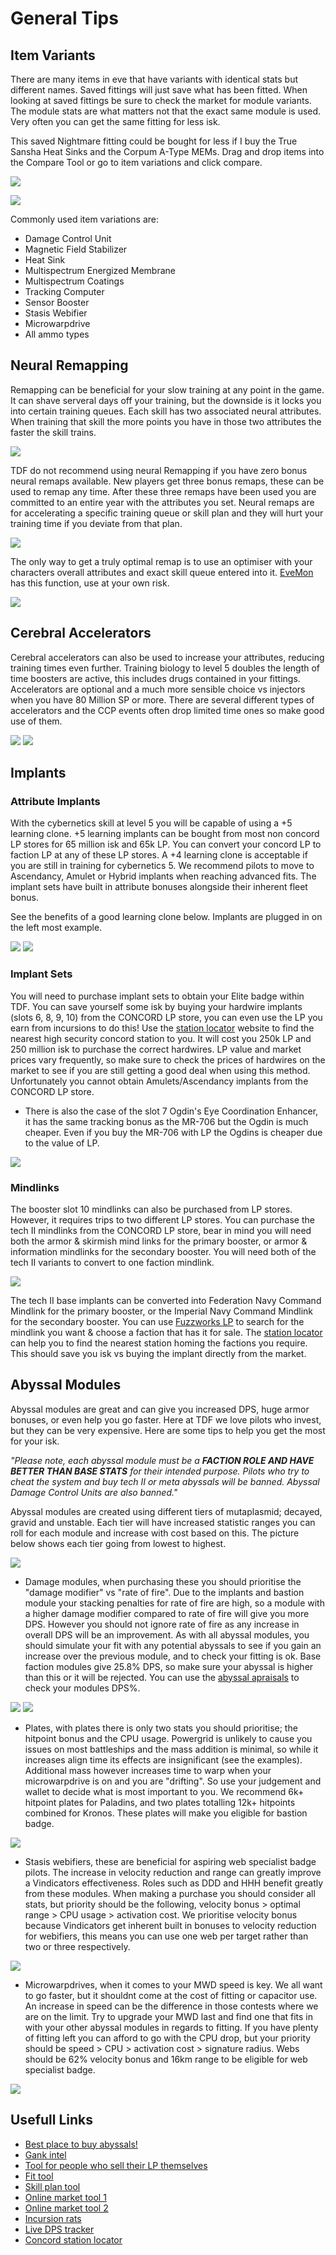 # General Tips

## Item Variants

There are many items in eve that have variants with identical stats but different names. Saved fittings will just save what has been fitted. When looking at saved fittings be sure to check the market for module variants. The module stats are what matters not that the exact same module is used. Very often you can get the same fitting for less isk.

This saved Nightmare fitting could be bought for less if I buy the True Sansha Heat Sinks and the Corpum A-Type MEMs. Drag and drop items into the Compare Tool or go to item variations and click compare.

![](example.png)

![](compare.png)

Commonly used item variations are:

- Damage Control Unit
- Magnetic Field Stabilizer
- Heat Sink
- Multispectrum Energized Membrane
- Multispectrum Coatings
- Tracking Computer
- Sensor Booster
- Stasis Webifier
- Microwarpdrive
- All ammo types

## Neural Remapping

Remapping can be beneficial for your slow training at any point in the game. It can shave serveral days off your training, but the downside is it locks you into certain training queues. Each skill has two associated neural attributes. When training that skill the more points you have in those two attributes the faster the skill trains.

![](skillattrib.png)

TDF do not recommend using neural Remapping if you have zero bonus neural remaps available. New players get three bonus remaps, these can be used to remap any time. After these three remaps have been used you are committed to an entire year with the attributes you set. Neural remaps are for accelerating a specific training queue or skill plan and they will hurt your training time if you deviate from that plan.

![](remaps.png)

The only way to get a truly optimal remap is to use an optimiser with your characters overall attributes and exact skill queue entered into it. [EveMon](https://github.com/peterhaneve/evemon/releases/) has this function, use at your own risk.

![](remapatt.png)

## Cerebral Accelerators

Cerebral accelerators can also be used to increase your attributes, reducing training times even further. Training biology to level 5 doubles the length of time boosters are active, this includes drugs contained in your fittings. Accelerators are optional and a much more sensible choice vs injectors when you have 80 Million SP or more. There are several different types of accelerators and the CCP events often drop limited time ones so make good use of them.

![](cereacc.png) ![](cereaccexp.png)

## Implants

### Attribute Implants

With the cybernetics skill at level 5 you will be capable of using a +5 learning clone. +5 learning implants can be bought from most non concord LP stores for 65 million isk and 65k LP. You can convert your concord LP to faction LP at any of these LP stores. A +4 learning clone is acceptable if you are still in training for cybernetics 5. We recommend pilots to move to Ascendancy, Amulet or Hybrid implants when reaching advanced fits. The implant sets have built in attribute bonuses alongside their inherent fleet bonus.

See the benefits of a good learning clone below. Implants are plugged in on the left most example.

![](skillsstandardset.png) ![](skillsnoset.png)

### Implant Sets

You will need to purchase implant sets to obtain your Elite badge within TDF. You can save yourself some isk by buying your hardwire implants (slots 6, 8, 9, 10) from the CONCORD LP store, you can even use the LP you earn from incursions to do this! Use the [station locator](https://nearest.ouroborus.org/) website to find the nearest high security concord station to you. It will cost you 250k LP and 250 million isk to purchase the correct hardwires. LP value and market prices vary frequently, so make sure to check the prices of hardwires on the market to see if you are still getting a good deal when using this method. Unfortunately you cannot obtain Amulets/Ascendancy implants from the CONCORD LP store.

- There is also the case of the slot 7 Ogdin's Eye Coordination Enhancer, it has the same tracking bonus as the MR-706 but the Ogdin is much cheaper. Even if you buy the MR-706 with LP the Ogdins is cheaper due to the value of LP.

![](ogdin.png)

### Mindlinks

The booster slot 10 mindlinks can also be purchased from LP stores. However, it requires trips to two different LP stores. You can purchase the tech II mindlinks from the CONCORD LP store, bear in mind you will need both the armor & skirmish mind links for the primary booster, or armor & information mindlinks for the secondary booster. You will need both of the tech II variants to convert to one faction mindlink.

![](mindlink.png)

The tech II base implants can be converted into Federation Navy Command Mindlink for the primary booster, or the Imperial Navy Command Mindlink for the secondary booster. You can use [Fuzzworks LP](https://www.fuzzwork.co.uk/lpstore/) to search for the mindlink you want & choose a faction that has it for sale. The [station locator](https://nearest.ouroborus.org/) can help you to find the nearest station homing the factions you require. This should save you isk vs buying the implant directly from the market.

## Abyssal Modules

Abyssal modules are great and can give you increased DPS, huge armor bonuses, or even help you go faster. Here at TDF we love pilots who invest, but they can be very expensive. Here are some tips to help you get the most for your isk.

_"Please note, each abyssal module must be a **FACTION ROLE AND HAVE BETTER THAN BASE STATS** for their intended purpose. Pilots who try to cheat the system and buy tech II or meta abyssals will be banned. Abyssal Damage Control Units are also banned."_

Abyssal modules are created using different tiers of mutaplasmid; decayed, gravid and unstable. Each tier will have increased statistic ranges you can roll for each module and increase with cost based on this. The picture below shows each tier going from lowest to highest.

![](mutaplasmidstiers.png)

- Damage modules, when purchasing these you should prioritise the "damage modifier" vs "rate of fire". Due to the implants and bastion module your stacking penalties for rate of fire are high, so a module with a higher damage modifier compared to rate of fire will give you more DPS. However you should not ignore rate of fire as any increase in overall DPS will be an improvement. As with all abyssal modules, you should simulate your fit with any potential abyssals to see if you gain an increase over the previous module, and to check your fitting is ok. Base faction modules give 25.8% DPS, so make sure your abyssal is higher than this or it will be rejected. You can use the [abyssal apraisals](https://mutaplasmid.space/appraisal/) to check your modules DPS%.

![](abyssaldmgmod.png) ![](abyssaldmgmodbad.png)

- Plates, with plates there is only two stats you should prioritise; the hitpoint bonus and the CPU usage. Powergrid is unlikely to cause you issues on most battleships and the mass addition is minimal, so while it increases align time its effects are insignificant (see the examples). Additional mass however increases time to warp when your microwarpdrive is on and you are "drifting". So use your judgement and wallet to decide what is most important to you. We recommend 6k+ hitpoint plates for Paladins, and two plates totalling 12k+ hitpoints combined for Kronos. These plates will make you eligible for bastion badge.

![](abyssalplatecom.png)

- Stasis webifiers, these are beneficial for aspiring web specialist badge pilots. The increase in velocity reduction and range can greatly improve a Vindicators effectiveness. Roles such as DDD and HHH benefit greatly from these modules. When making a purchase you should consider all stats, but priority should be the following, velocity bonus > optimal range > CPU usage > activation cost. We prioritise velocity bonus because Vindicators get inherent built in bonuses to velocity reduction for webifiers, this means you can use one web per target rather than two or three respectively.

![](abyssalweb.png)

- Microwarpdrives, when it comes to your MWD speed is key. We all want to go faster, but it shouldnt come at the cost of fitting or capacitor use. An increase in speed can be the difference in those contests where we are on the limit. Try to upgrade your MWD last and find one that fits in with your other abyssal modules in regards to fitting. If you have plenty of fitting left you can afford to go with the CPU drop, but your priority should be speed > CPU > activation cost > signature radius. Webs should be 62% velocity bonus and 16km range to be eligible for web specialist badge.

![](abyssalMWD.png)

## Usefull Links

- [Best place to buy abyssals!](https://mutaplasmid.space/appraisal/)
- [Gank intel](https://eve-gatecheck.space/eve/)
- [Tool for people who sell their LP themselves](https://www.fuzzwork.co.uk/lpstore/)
- [Fit tool](https://github.com/pyfa-org/Pyfa/releases/)
- [Skill plan tool](https://github.com/peterhaneve/evemon/releases/)
- [Online market tool 1](https://evemarketer.com/)
- [Online market tool 2](https://market.fuzzwork.co.uk/type/)
- [Incursion rats](https://eve-incursions.de/rats)
- [Live DPS tracker](https://github.com/ArtificialQualia/PyEveLiveDPS)
- [Concord station locator](https://nearest.ouroborus.org/)
